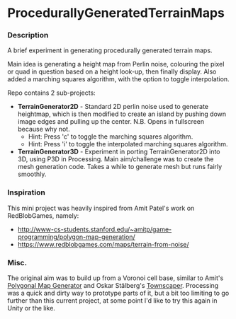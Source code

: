 # ProcedurallyGeneratedTerrainMaps

### Description

A brief experiment in generating procedurally generated terrain maps.

Main idea is generating a height map from Perlin noise, colouring  the pixel or quad in question based on a height look-up, then finally display.
Also added a marching squares algorithm, with the option to toggle interpolation.

Repo contains 2 sub-projects:
- **TerrainGenerator2D** - Standard 2D perlin noise used to generate heightmap, which is then modified to create an island by pushing down image edges and pulling up the center. N.B. Opens in fullscreen because why not.
  - Hint: Press 'c' to toggle the marching squares algorithm.
  - Hint: Press 'i' to toggle the interpolated marching squares algorithm.
- **TerrainGenerator3D** - Experiment in porting TerrainGenerator2D into 3D, using P3D in Processing. Main aim/challenge was to create the mesh generation code. Takes a while to generate mesh but runs fairly smoothly.

### Inspiration

This mini project was heavily inspired from Amit Patel's work on RedBlobGames, namely:
- http://www-cs-students.stanford.edu/~amitp/game-programming/polygon-map-generation/
- https://www.redblobgames.com/maps/terrain-from-noise/

### Misc.

The original aim was to build up from a Voronoi cell base, similar to Amit's [Polygonal Map Generator](https://www.redblobgames.com/maps/mapgen2/) and Oskar Stälberg's [Townscaper](https://oskarstalberg.com/Townscaper/). Processing was a quick and dirty way to prototype parts of it, but a bit too limiting to go further than this current project, at some point I'd like to try this again in Unity or the like.
